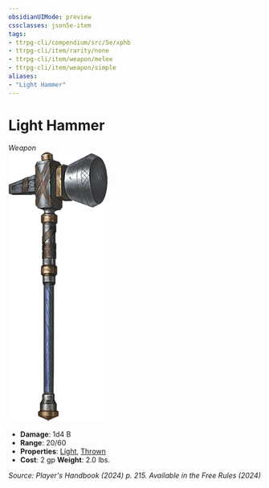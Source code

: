 ```yaml
---
obsidianUIMode: preview
cssclasses: json5e-item
tags:
- ttrpg-cli/compendium/src/5e/xphb
- ttrpg-cli/item/rarity/none
- ttrpg-cli/item/weapon/melee
- ttrpg-cli/item/weapon/simple
aliases: 
- "Light Hammer"
---
```

# Light Hammer
*Weapon*  
![](3-Compendium/items/img/light-hammer.webp#right)

- **Damage**: 1d4 B
- **Range**: 20/60
- **Properties**: [Light](3-Compendium/rules/item-properties.md#Light), [Thrown](3-Compendium/rules/item-properties.md#Thrown)
- **Cost**: 2 gp
**Weight**: 2.0 lbs.

*Source: Player's Handbook (2024) p. 215. Available in the Free Rules (2024)*